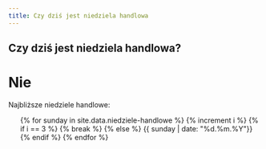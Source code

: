 ```yaml
---
title: Czy dziś jest niedziela handlowa
---
```


<h2 class="display-4 lh-1  text-center">Czy dziś jest niedziela handlowa?</h2>
<h1 id="is-shopping-allowed" class="display-4 fw-bold lh-1 pt-4 text-center">Nie</h1>
<div class="row pt-5">
    <p class="lead">Najbliższe niedziele handlowe:</p>
    <div class="container">
        <ul id="next-sunday" class="list-group">
            {% for sunday in site.data.niedziele-handlowe %}
                {% increment i %}
                {% if i == 3 %}
                    {% break %}
                {% else %}
                    {{ sunday | date: "%d.%m.%Y"}}
                {% endif %}
            {% endfor %}
        </ul>
    </div>
</div>
<script type="text/javascript">
    const date = new Date();
    let day = date.getDate();
    let month = date.getMonth() + 1;
    let year = date.getFullYear();
    let currentDate = `${month}/${day}/${year}`;
    const shoppingAllowed = ['12/11/2022','12/18/2022','1/29/2023','4/2/2023','4/30/2023','6/25/2023','8/27/2023','12/17/2023','12/24/2023','1/28/2024','3/24/2024','4/28/2024','6/30/2024','8/25/2024','12/15/2024','12/22/2024']

    if (shoppingAllowed.includes(currentDate)){
        let isAllowed = document.getElementById('is-shopping-allowed');
        isAllowed.innerHTML = isAllowed.innerHTML.replace("Nie", "Tak");
    }

    let counter = 0;
    shoppingAllowed.forEach(i => {
        let nextSundayDate = new Date(i);
        if (date < nextSundayDate){
            if (counter < 3){
                let currentDate = convertDate(nextSundayDate);
                let node = document.createElement("li");
                let textnode = document.createTextNode(currentDate);
                node.appendChild(textnode);
                node.classList.add("list-group-item");
                document.getElementById("next-sunday").appendChild(node);
            }
            counter += 1;
        }
    })

    function convertDate(nextSundayDate) {
        const months = ['01','02','03','04','05','06','07','08','09','10','11','12',]
        let day = nextSundayDate.getDate();
        let month = months[nextSundayDate.getMonth()];
        let year = nextSundayDate.getFullYear();
        return `${day}.${month}.${year}`;
    }

</script>